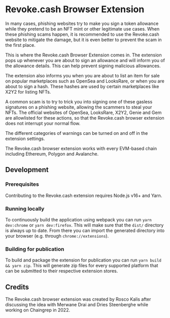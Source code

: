 # Revoke.cash Browser Extension

In many cases, phishing websites try to make you sign a token allowance while they pretend to be an NFT mint or other legitimate use cases. When these phishing scams happen, it is recommended to use the Revoke.cash website to mitigate the damage, but it is even better to prevent the scam in the first place.

This is where the Revoke.cash Browser Extension comes in. The extension pops up whenever you are about to sign an allowance and will inform you of the allowance details. This can help prevent signing malicious allowances.

The extension also informs you when you are about to list an item for sale on popular marketplaces such as OpenSea and LooksRare, or when you are about to sign a hash. These hashes are used by certain marketplaces like X2Y2 for listing NFTs.

A common scam is to try to trick you into signing one of these gasless signatures on a phishing website, allowing the scammers to steal your NFTs. The official websites of OpenSea, LooksRare, X2Y2, Genie and Gem are allowlisted for these actions, so that the Revoke.cash browser extension does not interrupt your normal flow.

The different categories of warnings can be turned on and off in the extension settings.

The Revoke.cash browser extension works with every EVM-based chain including Ethereum, Polygon and Avalanche.

## Development

### Prerequisites

Contributing to the Revoke.cash extension requires Node.js v16+ and Yarn.

### Running locally

To continuously build the application using webpack you can run `yarn dev:chrome` or `yarn dev:firefox`. This will make sure that the `dist/` directory is always up to date. From there you can import the generated directory into your browser (e.g. through `chrome://extensions`).

### Building for publication

To build and package the extension for publication you can run `yarn build && yarn zip`. This will generate zip files for every supported platform that can be submitted to their respective extension stores.

## Credits

The Revoke.cash browser extension was created by Rosco Kalis after discussing the idea with Merwane Drai and Dries Steenberghe while working on Chaingrep in 2022.
